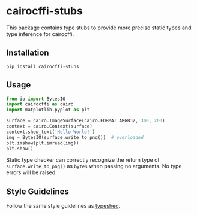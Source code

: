 # cairocffi-stubs

This package contains type stubs to provide more precise static types and type inference for cairocffi.

## Installation

```
pip install cairocffi-stubs
```

## Usage

```python
from io import BytesIO
import cairocffi as cairo
import matplotlib.pyplot as plt

surface = cairo.ImageSurface(cairo.FORMAT_ARGB32, 300, 200)
context = cairo.Context(surface)
context.show_text('Hello World!')
img = BytesIO(surface.write_to_png())  # overloaded
plt.imshow(plt.imread(img))
plt.show()
```

Static type checker can correctly recognize the return type of `surface.write_to_png()` as `bytes` when passing no arguments. No type errors will be raised.

## Style Guidelines

Follow the same style guidelines as [typeshed](https://github.com/python/typeshed/blob/master/CONTRIBUTING.md).
